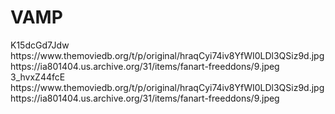 # VAMP

<item>
<title>[COLOR silver][B] VAMP EP. 01 [/COLOR][/B][COLOR yellow]  FULL HD  [B][/COLOR][/B]</title>
<utube>K15dcGd7Jdw</utube>
<thumbnail>https://www.themoviedb.org/t/p/original/hraqCyi74iv8YfWI0LDl3QSiz9d.jpg</thumbnail>
<fanart>https://ia801404.us.archive.org/31/items/fanart-freeddons/9.jpeg</fanart>
<info></info>
</item>

<item>
<title>[COLOR silver][B] VAMP EP. 02 [/COLOR][/B][COLOR yellow]  FULL HD  [B][/COLOR][/B]</title>
<utube>3_hvxZ44fcE</utube>
<thumbnail>https://www.themoviedb.org/t/p/original/hraqCyi74iv8YfWI0LDl3QSiz9d.jpg</thumbnail>
<fanart>https://ia801404.us.archive.org/31/items/fanart-freeddons/9.jpeg</fanart>
<info></info>
</item>
